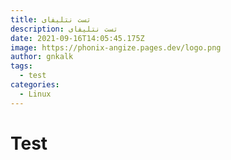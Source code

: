 ```yaml
---
title: تست نتلیفای
description: تست نتلیفای
date: 2021-09-16T14:05:45.175Z
image: https://phonix-angize.pages.dev/logo.png
author: gnkalk
tags:
  - test
categories:
  - Linux
---
```

# Test